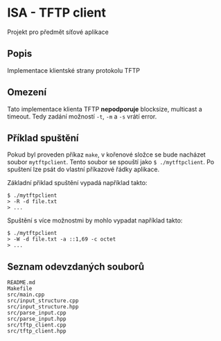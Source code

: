 # ISA - TFTP client

Projekt pro předmět síťové aplikace

## Popis

Implementace klientské strany protokolu TFTP

## Omezení

Tato implementace klienta TFTP **nepodporuje** blocksize, multicast a timeout.
Tedy zadání možností `-t`, `-m` a `-s` vrátí error.

## Příklad spuštění
Pokud byl proveden příkaz `make`, v kořenové složce se bude nacházet soubor `mytftpclient`.
Tento soubor se spouští jako `$ ./mytftpclient`. Po spuštení lze psát do vlastní příkazové
řádky aplikace.

Základní přiklad spuštění vypadá například takto:

```
$ ./mytftpclient
> -R -d file.txt
> ...
```

Spuštění s více možnostmi by mohlo vypadat například takto:

```
$ ./mytftpclient
> -W -d file.txt -a ::1,69 -c octet
> ...
```

## Seznam odevzdaných souborů

```
README.md
Makefile
src/main.cpp
src/input_structure.cpp
src/input_structure.hpp
src/parse_input.cpp
src/parse_input.hpp
src/tftp_client.cpp
src/tftp_client.hpp
```
